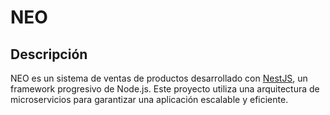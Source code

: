 # NEO
## Descripción
NEO es un sistema de ventas de productos desarrollado con [NestJS](https://nestjs.com/), un framework progresivo de Node.js. Este proyecto utiliza una arquitectura de microservicios para garantizar una aplicación escalable y eficiente.